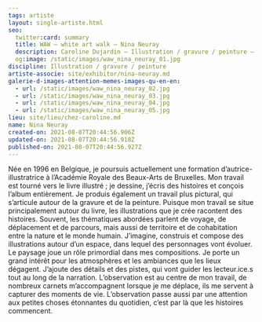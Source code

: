 ```yaml
---
tags: artiste
layout: single-artiste.html
seo:
  twitter:card: summary
  title: WAW – white art walk – Nina Neuray
  description: Caroline Dujardin – Illustration / gravure / peinture – Lieu numéro 6
  og:image: /static/images/waw_nina_neuray_01.jpg
discipline: Illustration / gravure / peinture
artiste-associe: site/exhibitor/nina-neuray.md
galerie-d-images-attention-memes-images-qu-en-en:
  - url: /static/images/waw_nina_neuray_02.jpg
  - url: /static/images/waw_nina_neuray_03.jpg
  - url: /static/images/waw_nina_neuray_04.jpg
  - url: /static/images/waw_nina_neuray_05.jpg
lieu: site/lieu/chez-caroline.md
name: Nina Neuray
created-on: 2021-08-07T20:44:56.906Z
updated-on: 2021-08-07T20:44:56.918Z
published-on: 2021-08-07T20:44:56.927Z
---
```

Née en 1996 en Belgique, je poursuis actuellement une formation d’autrice-illustratrice à l’Académie Royale des Beaux-Arts de Bruxelles. Mon travail est tourné vers le livre illustré ; je dessine, j’écris des histoires et conçois l’album entièrement. Je produis également un travail plus pictural, qui s’articule autour de la gravure et de la peinture.
Puisque mon travail se situe principalement autour du livre, les illustrations que je crée racontent des histoires. Souvent, les thématiques abordées parlent de voyage, de déplacement et de parcours, mais aussi de territoire et de cohabitation entre la nature et le monde humain. J’imagine, construis et compose des illustrations autour d’un espace, dans lequel des personnages vont évoluer. Le paysage joue un rôle primordial dans mes compositions. Je porte un grand intérêt pour les atmosphères et les ambiances que les lieux dégagent. J’ajoute des détails et des pistes, qui vont guider les lecteur.ice.s tout au long de la narration.
L’observation est au centre de mon travail, de nombreux carnets m’accompagnent lorsque je me déplace, ils me servent à capturer des moments de vie. L’observation passe aussi par une attention aux petites choses étonnantes du quotidien, c’est par là que les histoires commencent.